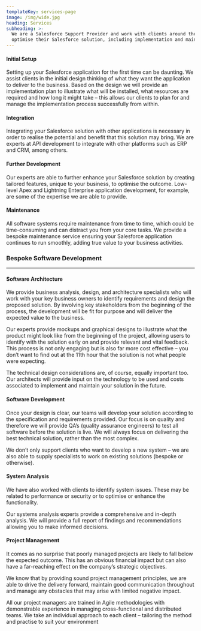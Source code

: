 ```yaml
---
templateKey: services-page
image: /img/wide.jpg
heading: Services
subheading: >-
  We are a Salesforce Support Provider and work with clients around the world to
  optimise their Salesforce solution, including implementation and maintenance.
---
```

#### Initial Setup

Setting up your Salesforce application for the first time can be daunting. We assist clients in the initial design thinking of what they want the application to deliver to the business. Based on the design we will provide an implementation plan to illustrate what will be installed, what resources are required and how long it might take – this allows our clients to plan for and manage the implementation process successfully from within.

#### Integration

Integrating your Salesforce solution with other applications is necessary in order to realise the potential and benefit that this solution may bring. We are experts at API development to integrate with other platforms such as ERP and CRM, among others.

#### Further Development

Our experts are able to further enhance your Salesforce solution by creating tailored features, unique to your business, to optimise the outcome. Low-level Apex and Lightning Enterprise application development, for example, are some of the expertise we are able to provide.

#### Maintenance

All software systems require maintenance from time to time, which could be time-consuming and can distract you from your core tasks. We provide a bespoke maintenance service ensuring your Salesforce application continues to run smoothly, adding true value to your business activities.

### Bespoke Software Development

- - -

#### Software Architecture

We provide business analysis, design, and architecture specialists who will work with your key business owners to identify requirements and design the proposed solution. By involving key stakeholders from the beginning of the process, the development will be fit for purpose and will deliver the expected value to the business.

Our experts provide mockups and graphical designs to illustrate what the product might look like from the beginning of the project, allowing users to identify with the solution early on and provide relevant and vital feedback. This process is not only engaging but is also far more cost effective – you don’t want to find out at the 11th hour that the solution is not what people were expecting.

The technical design considerations are, of course, equally important too. Our architects will provide input on the technology to be used and costs associated to implement and maintain your solution in the future.

#### Software Development

Once your design is clear, our teams will develop your solution according to the specification and requirements provided. Our focus is on quality and therefore we will provide QA’s (quality assurance engineers) to test all software before the solution is live. We will always focus on delivering the best technical solution, rather than the most complex.

We don’t only support clients who want to develop a new system – we are also able to supply specialists to work on existing solutions (bespoke or otherwise).

#### System Analysis

We have also worked with clients to identify system issues. These may be related to performance or security or to optimise or enhance the functionality.

Our systems analysis experts provide a comprehensive and in-depth analysis. We will provide a full report of findings and recommendations allowing you to make informed decisions.

#### Project Management

It comes as no surprise that poorly managed projects are likely to fall below the expected outcome. This has an obvious financial impact but can also have a far-reaching effect on the company’s strategic objectives.

We know that by providing sound project management principles, we are able to drive the delivery forward, maintain good communication throughout and manage any obstacles that may arise with limited negative impact.

All our project managers are trained in Agile methodologies with demonstrable experience in managing cross-functional and distributed teams. We take an individual approach to each client – tailoring the method and practise to suit your environment
